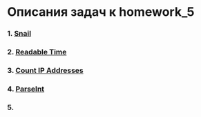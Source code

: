 # Описания задач к homework_5

### 1. [Snail]
[Snail]: https://www.codewars.com/kata/521c2db8ddc89b9b7a0000c1/javascript

### 2. [Readable Time]
[Readable Time]: https://www.codewars.com/kata/52685f7382004e774f0001f7/javascript

### 3. [Count IP Addresses]
[Count IP Addresses]: https://www.codewars.com/kata/526989a41034285187000de4/javascript

### 4. [ParseInt]
[ParseInt]: https://www.codewars.com/kata/525c7c5ab6aecef16e0001a5


### 5.